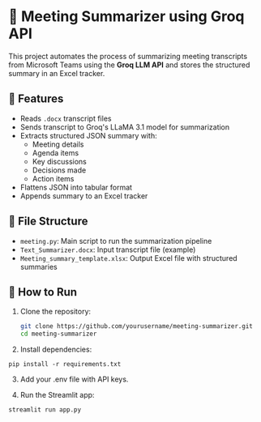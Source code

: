# 📝 Meeting Summarizer using Groq API

This project automates the process of summarizing meeting transcripts from Microsoft Teams using the **Groq LLM API** and stores the structured summary in an Excel tracker.

## 🔧 Features

- Reads `.docx` transcript files
- Sends transcript to Groq's LLaMA 3.1 model for summarization
- Extracts structured JSON summary with:
  - Meeting details
  - Agenda items
  - Key discussions
  - Decisions made
  - Action items
- Flattens JSON into tabular format
- Appends summary to an Excel tracker

## 📁 File Structure

- `meeting.py`: Main script to run the summarization pipeline
- `Text_Summarizer.docx`: Input transcript file (example)
- `Meeting_summary_template.xlsx`: Output Excel file with structured summaries

## 🚀 How to Run

1. Clone the repository:
   ```bash
   git clone https://github.com/yourusername/meeting-summarizer.git
   cd meeting-summarizer

2. Install dependencies:
```
pip install -r requirements.txt
```

3. Add your .env file with API keys.


4. Run the Streamlit app:
```
streamlit run app.py
```

